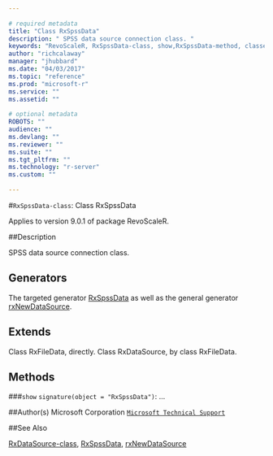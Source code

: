 ```yaml
--- 
 
# required metadata 
title: "Class RxSpssData" 
description: " SPSS data source connection class. " 
keywords: "RevoScaleR, RxSpssData-class, show,RxSpssData-method, classes" 
author: "richcalaway" 
manager: "jhubbard" 
ms.date: "04/03/2017" 
ms.topic: "reference" 
ms.prod: "microsoft-r" 
ms.service: "" 
ms.assetid: "" 
 
# optional metadata 
ROBOTS: "" 
audience: "" 
ms.devlang: "" 
ms.reviewer: "" 
ms.suite: "" 
ms.tgt_pltfrm: "" 
ms.technology: "r-server" 
ms.custom: "" 
 
--- 
```

 
 
 
 
 #`RxSpssData-class`: Class RxSpssData

 Applies to version 9.0.1 of package RevoScaleR.
 
 ##Description
 
SPSS data source connection class.
 
 
 ## Generators 

 
The targeted generator [RxSpssData](RxSpssData.md) as well as the general generator
[rxNewDataSource](rxNew.md).
 
 ## Extends 

 
Class RxFileData, directly.
Class RxDataSource, by class RxFileData.
 
 ## Methods 

 


###`show`
`signature(object = "RxSpssData")`: ...



 
 ##Author(s)
 Microsoft Corporation [`Microsoft Technical Support`](https://go.microsoft.com/fwlink/?LinkID=698556&clcid=0x409)
 
 
 ##See Also
 
[RxDataSource-class](RxDataSource-class.md),
[RxSpssData](RxSpssData.md),
[rxNewDataSource](rxNew.md)
   
 
